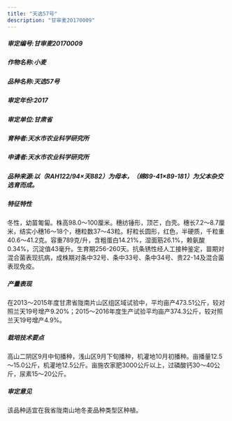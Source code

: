 ```yaml
---
title: "天选57号"
description: "甘审麦20170009"
---
```

##### 审定编号:甘审麦20170009

##### 作物名称:小麦

##### 品种名称:天选57号

##### 审定年份:2017

##### 审定单位:甘肃省

##### 育种者:天水市农业科学研究所

##### 申请者:天水市农业科学研究所

##### 品种来源:以（RAH122/94×天882）为母本，（绵89-41×89-181）为父本杂交选育而成。

##### 特征特性
冬性，幼苗匍匐。株高98.0～100厘米。穗纺锤形，顶芒，白壳。穗长7.2～8.7厘米，结实小穗16～18个，穗粒数37～43粒。籽粒长圆形，红色，半硬质，千粒重40.6～41.2克。容重789克/升，含粗蛋白14.21%，湿面筋26.1%，赖氨酸0.34%，沉淀值43毫升。生育期256-260天。抗条锈性经人工接种鉴定，苗期对混合菌表现抗病，成株期对条中32号、条中33号、条中34号、贵22-14及混合菌表现免疫。

##### 产量表现
在2013～2015年度甘肃省陇南片山区组区域试验中，平均亩产473.51公斤，较对照兰天19号增产9.20%；2015～2016年度生产试验平均亩产374.3公斤，较对照兰天19号增产4.9%。

##### 栽培技术要点
高山二阴区9月中旬播种，浅山区9月下旬播种，机灌地10月初播种。亩播量12.5～15.0公斤，机灌地12.5公斤。亩施农家肥3000公斤以上，过磷酸钙30～40公斤，尿素15～20公斤。

##### 审定意见
该品种适宜在我省陇南山地冬麦品种类型区种植。
